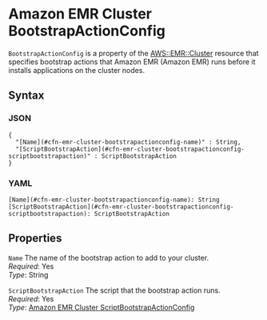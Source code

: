 # Amazon EMR Cluster BootstrapActionConfig<a name="aws-properties-emr-cluster-bootstrapactionconfig"></a>

`BootstrapActionConfig` is a property of the [AWS::EMR::Cluster](aws-resource-emr-cluster.md) resource that specifies bootstrap actions that Amazon EMR \(Amazon EMR\) runs before it installs applications on the cluster nodes\.

## Syntax<a name="w3ab2c21c14e1067b5"></a>

### JSON<a name="aws-properties-emr-cluster-bootstrapactionconfig-syntax.json"></a>

```
{
  "[Name](#cfn-emr-cluster-bootstrapactionconfig-name)" : String,
  "[ScriptBootstrapAction](#cfn-emr-cluster-bootstrapactionconfig-scriptbootstrapaction)" : ScriptBootstrapAction
}
```

### YAML<a name="aws-properties-emr-cluster-bootstrapactionconfig-syntax.yaml"></a>

```
[Name](#cfn-emr-cluster-bootstrapactionconfig-name): String
[ScriptBootstrapAction](#cfn-emr-cluster-bootstrapactionconfig-scriptbootstrapaction): ScriptBootstrapAction
```

## Properties<a name="w3ab2c21c14e1067b7"></a>

`Name`  <a name="cfn-emr-cluster-bootstrapactionconfig-name"></a>
The name of the bootstrap action to add to your cluster\.  
*Required*: Yes  
*Type*: String

`ScriptBootstrapAction`  <a name="cfn-emr-cluster-bootstrapactionconfig-scriptbootstrapaction"></a>
The script that the bootstrap action runs\.  
*Required*: Yes  
*Type*: [Amazon EMR Cluster ScriptBootstrapActionConfig](aws-properties-emr-cluster-bootstrapactionconfig-scriptbootstrapactionconfig.md)
